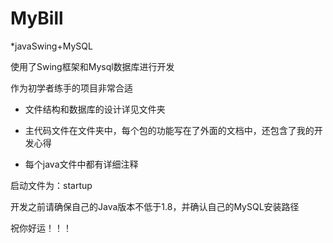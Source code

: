# MyBill

*javaSwing+MySQL

使用了Swing框架和Mysql数据库进行开发

作为初学者练手的项目非常合适

* 文件结构和数据库的设计详见文件夹<info>
  
* 主代码文件在文件夹<src>中，每个包的功能写在了外面的<doc>文档中，还包含了我的开发心得

* 每个java文件中都有详细注释
  
启动文件为：startup
  
开发之前请确保自己的Java版本不低于1.8，并确认自己的MySQL安装路径
  
祝你好运！！！
